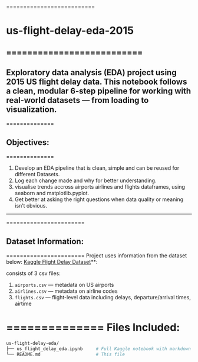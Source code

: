 ==========================
# us-flight-delay-eda-2015
==========================
---
Exploratory data analysis (EDA) project using 2015 US flight delay data. This notebook follows a clean, modular 6-step pipeline for working with real-world datasets — from loading to visualization.
---

==============
## Objectives:
==============
1. Develop an EDA pipeline that is clean, simple and can be reused for different Datasets.
2. Log each change made and why for better understanding.
3. visualise trends accross airports airlines and flights dataframes, using seaborn and matplotlib.pyplot.
4. Get better at asking the right questions when data quality or meaning isn’t obvious.
---
=======================
## Dataset Information:
=======================
Project uses information from the dataset below:
[Kaggle Flight Delay Dataset](https://www.kaggle.com/datasets/giovamata/flight-delays-data-usa)**:

consists of 3 csv files:
1. `airports.csv` — metadata on US airports
2. `airlines.csv` — metadata on airline codes
3. `flights.csv` — flight-level data including delays, departure/arrival times, airtime

==============
Files Included:
==============
```bash
us-flight-delay-eda/
├── us_flight_delay_eda.ipynb     # Full Kaggle notebook with markdown analysis
└── README.md                     # This file
